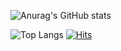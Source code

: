 ![Anurag's GitHub stats](https://github-readme-stats.vercel.app/api?username=jaesung712&show_icons=true&theme=gray)

![Top Langs](https://github-readme-stats.vercel.app/api/top-langs/?username=jaesung712&layout=compact&theme=tokyonight)
[![Hits](https://hits.seeyoufarm.com/api/count/incr/badge.svg?url=https%3A%2F%2Fgithub.com%2Fjaesung712&count_bg=%2379C83D&title_bg=%23555555&icon=&icon_color=%23D50808&title=hits&edge_flat=false)](https://hits.seeyoufarm.com)
